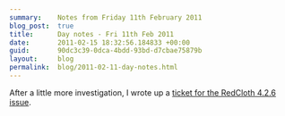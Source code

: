 ```yaml
---
summary:    Notes from Friday 11th February 2011
blog_post:  true
title:      Day notes - Fri 11th Feb 2011
date:       2011-02-15 18:32:56.184833 +00:00
guid:       90dc3c39-0dca-4bdd-93bd-d7cbae75879b
layout:     blog
permalink:  blog/2011-02-11-day-notes.html
---
```

After a little more investigation, I wrote up a [ticket for the RedCloth 4.2.6 issue](http://jgarber.lighthouseapp.com/projects/13054-redcloth/tickets/210-redcloth-426-is-broken-on-mac-os-x).

